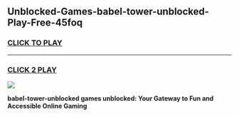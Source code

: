 
## Unblocked-Games-babel-tower-unblocked-Play-Free-45foq
<h3>
<a href="https://premium76.site?title=babel-tower-unblocked&ref=20M">CLICK TO PLAY</a></h3>
<hr>

<h3>
<a href="https://premium76.site?title=babel-tower-unblocked&ref=20M">CLICK 2 PLAY</a>
  
</h3>

<a href="https://premium76.site?title=babel-tower-unblocked&ref=19M"><img src="https://clearcache.store/games.png"></a>


**babel-tower-unblocked games unblocked: Your Gateway to Fun and Accessible Online Gaming**
